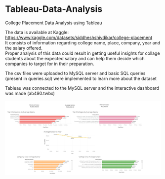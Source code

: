 # Tableau-Data-Analysis
College Placement Data Analysis using Tableau

The data is available at Kaggle: https://www.kaggle.com/datasets/siddheshshivdikar/college-placement
<br> It consists of information regarding college name, place, company, year and the salary offered.
<br> Proper analysis of this data could result in getting useful insights for collage students about the expected salary and can help them decide which companies to target for in their preparation. 

The csv files were uploaded to MySQL server and basic SQL queries (present in queries.sql) were implemented to learn more about the dataset

Tableau was connected to the MySQL server and the interactive dashboard was made (ab490.twbx)<br><br>
<img src="/Dashboard.png" width="1200">






